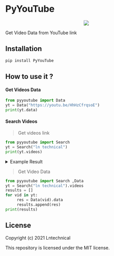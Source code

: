 # PyYouTube 

<p align="center">
  <a href="https://www.python.org">
    <img src="https://tg-link.herokuapp.com/dl/0/AgADkawxG1bbiVQ.jpg">

  </a>


Get Video Data from YouTube link 

## Installation 
```bash
pip install PyYouTube
```

## How to use it ?
#### Get Videos Data 

```python
from pyyoutube import Data
yt = Data("https://youtu.be/HhHzCfrqsoE")
print(yt.data)
```

#### Search Videos
> Get videos link 
```python 
from pyyoutube import Search
yt = Search("ln technical")
print(yt.videos)
```

<details>
 <summary> Example Result</summary>
```
{'id': 'HhHzCfrqsoE', 'title': 'How To Create MongoDB Database  Url', 'thumbnails': 'https://i.ytimg.com/vi/HhHzCfrqsoE/hqdefault.jpg?sqp=-oaymwEiCKgBEF5IWvKriqkDFQgBFQAAAAAYASUAAMhCPQCAokN4AQ==\\u0026rs=AOn4CLBOkJZAdEpYxQOVdaUxFHdbThH_DQ', 'views': '91', 'likes': '11', 'dislikes': 'No', 'publishdate': '2021-08-04', 'category': 'Howto \\u0026 Style', 'channel_name': 'Ln Technical', 'subscriber': '1.15K subscribers'}```
</details>

> Get Video Data 
```python 
from pyyoutube import Search ,Data 
yt = Search("ln technical").videos
results = []
for vid in yt:
     res = Data(vid).data
     results.append(res)
print(results)
```

## License 
Copyright (c) 2021 Lntechnical

This repository is licensed under the MIT license.
